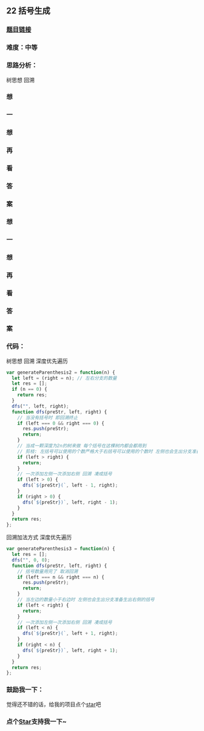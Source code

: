 ## 22 括号生成

### [题目链接](https://leetcode-cn.com/problems/generate-parentheses/)

### 难度：中等

### 思路分析：

树思想 回溯

### 想

### 一

### 想

### 再

### 看

### 答

### 案

### 想

### 一

### 想

### 再

### 看

### 答

### 案

### 代码：

树思想 回溯 深度优先遍历

```js
var generateParenthesis2 = function(n) {
  let left = (right = n); // 左右分支的数量
  let res = [];
  if (n == 0) {
    return res;
  }
  dfs("", left, right);
  function dfs(preStr, left, right) {
    // 当没有括号时 即回溯终止
    if (left === 0 && right === 0) {
      res.push(preStr);
      return;
    }
    // 当成一颗深度为2n的树来做 每个括号在这棵树内都会都用到
    // 剪枝: 左括号可以使用的个数严格大于右括号可以使用的个数时 左侧也会生出分支准备生出右侧的括号
    if (left > right) {
      return;
    }
    // 一次添加左侧一次添加右侧 回溯 凑成括号
    if (left > 0) {
      dfs(`${preStr}(`, left - 1, right);
    }
    if (right > 0) {
      dfs(`${preStr})`, left, right - 1);
    }
  }
  return res;
};
```

回溯加法方式 深度优先遍历

```js
var generateParenthesis3 = function(n) {
  let res = [];
  dfs("", 0, 0);
  function dfs(preStr, left, right) {
    // 括号数量用完了 取消回溯
    if (left === n && right === n) {
      res.push(preStr);
      return;
    }
    // 当左边的数量小于右边时 左侧也会生出分支准备生出右侧的括号
    if (left < right) {
      return;
    }
    // 一次添加左侧一次添加右侧 回溯 凑成括号
    if (left < n) {
      dfs(`${preStr}(`, left + 1, right);
    }
    if (right < n) {
      dfs(`${preStr})`, left, right + 1);
    }
  }
  return res;
};
```

### 鼓励我一下：

觉得还不错的话，给我的项目点个[star](https://github.com/OBKoro1/Brush_algorithm)吧
<!-- 特殊字符串：用于修改/删除markdown的结尾提示语-OBKoro1 -->
### 点个[Star](https://github.com/OBKoro1/Brush_algorithm)支持我一下~

